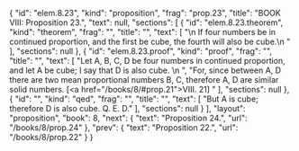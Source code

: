 {
  "id": "elem.8.23",
  "kind": "proposition",
  "frag": "prop.23",
  "title": "BOOK VIII: Proposition 23.",
  "text": null,
  "sections": [
    {
      "id": "elem.8.23.theorem",
      "kind": "theorem",
      "frag": "",
      "title": "",
      "text": [
        "\n       If four numbers be in continued proportion, and the first be cube, the fourth will also be cube.\n      "
      ],
      "sections": null
    },
    {
      "id": "elem.8.23.proof",
      "kind": "proof",
      "frag": "",
      "title": "",
      "text": [
        "Let A, B, C, D be four numbers in continued proportion, and let A be cube; I say that D is also cube. \n      ",
        "For, since between A, D there are two mean proportional numbers B, C, therefore A, D are similar solid numbers. [<a href=\"/books/8/#prop.21\">VIII. 21</a>] "
      ],
      "sections": null
    },
    {
      "id": "",
      "kind": "qed",
      "frag": "",
      "title": "",
      "text": [
        "But A is cube; therefore D is also cube. Q. E. D."
      ],
      "sections": null
    }
  ],
  "layout": "proposition",
  "book": 8,
  "next": {
    "text": "Proposition 24.",
    "url": "/books/8/prop.24"
  },
  "prev": {
    "text": "Proposition 22.",
    "url": "/books/8/prop.22"
  }
}
